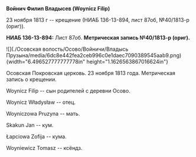 **Войнич Филип Владысев (Woynicz Filip)**

23 ноября 1813 г -- крещение (НИАБ 136-13-894, лист 87об, №40/1813-р
(ориг)).

**НИАБ 136-13-894:** Лист 87об. **Метрическая запись №40/1813-р
(ориг).**

![](./Осовская волость/Осово/Войничи/Владысь Прузына/media/6dc8e442fea2ceb996c0e1daec7090389545aab9.png){width="6.496527777777778in"
height="1.1626563867016624in"}

Осовская Покровская церковь. 23 ноября 1813 года. Метрическая запись о
крещении.

Woynicz Filip -- сын родителей с деревни Осовo.

Woynicz Władysław -- отец.

Woyniczowa Pruzyna -- мать.

Skakun Jan -- кум.

Łapciowa Zofija -- кума.

Woyniewicz Tomasz -- ксёндз.
